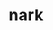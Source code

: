 ---
category: 4-letters
denotation: null
name: nark
reference_link: https://www.etymonline.com/word/nark
root_language: null
root_name: null
title: nark
type: free
word_sums:
- respelling: nark
  sum: 'Nark + '
---